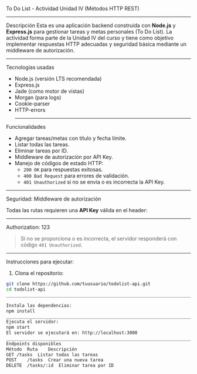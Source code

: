 To Do List - Actividad Unidad IV (Métodos HTTP REST)
_______________________________________________________________________________________________________

Descripción
Esta es una aplicación backend construida con **Node.js** y **Express.js** para gestionar tareas y metas personales (To Do List). 
La actividad forma parte de la Unidad IV del curso y tiene como objetivo implementar respuestas HTTP adecuadas y seguridad básica mediante un middleware de autorización.

____________________________________________________________________________________________________________________________________________________________________________
Tecnologías usadas
- Node.js (versión LTS recomendada)
- Express.js
- Jade (como motor de vistas)
- Morgan (para logs)
- Cookie-parser
- HTTP-errors
  ___________________________________________________________________________________________________________________

Funcionalidades

- Agregar tareas/metas con título y fecha límite.
- Listar todas las tareas.
- Eliminar tareas por ID.
- Middleware de autorización por API Key.
- Manejo de códigos de estado HTTP:
  - `200 OK` para respuestas exitosas.
  - `400 Bad Request` para errores de validación.
  - `401 Unauthorized` si no se envía o es incorrecta la API Key.

____________________________________________________________________________________________________________________________

Seguridad: Middleware de autorización

Todas las rutas requieren una **API Key** válida en el header:
_____________________________________________________________________________________________________________________________

Authorization: 123

> Si no se proporciona o es incorrecta, el servidor responderá con código `401 Unauthorized`.

_____________________________________________________________________________________________________________________

Instrucciones para ejecutar:

1. Clona el repositorio:

```bash
git clone https://github.com/tuusuario/todolist-api.git
cd todolist-api
________________________________________________________________________________________________

Instala las dependencias:
npm install
___________________________________________________________________________
Ejecuta el servidor:
npm start
El servidor se ejecutará en: http://localhost:3000
_______________________________________________________________________________________
Endpoints disponibles
Método	Ruta	Descripción
GET	/tasks	Listar todas las tareas
POST	/tasks	Crear una nueva tarea
DELETE	/tasks/:id	Eliminar tarea por ID

